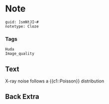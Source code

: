 # Note
```
guid: ]smNtJI~#
notetype: Cloze
```

### Tags
```
Huda
Image_quality
```

## Text
X-ray noise follows a {{c1::Poisson}} distribution

## Back Extra

